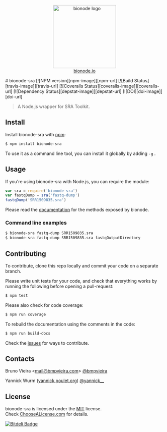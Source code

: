 <p align="center">
  <a href="http://bionode.io">
    <img height="200" width="200" title="bionode" alt="bionode logo" src="https://rawgithub.com/bionode/bionode/master/docs/bionode-logo.min.svg"/>
  </a>
  <br/>
  <a href="http://bionode.io/">bionode.io</a>
</p>
# bionode-sra [![NPM version][npm-image]][npm-url] [![Build Status][travis-image]][travis-url] [![Coveralls Status][coveralls-image]][coveralls-url] [![Dependency Status][depstat-image]][depstat-url] [![DOI][doi-image]][doi-url]

> A Node.js wrapper for SRA Toolkit.

Install
-------

Install bionode-sra with [npm](//npmjs.org):

```sh
$ npm install bionode-sra
```
To use it as a command line tool, you can install it globally by adding ```-g``` .

Usage
-----

If you're using bionode-sra with Node.js, you can require the module:

```js
var sra = require('bionode-sra')
var fastqDump = sra('fastq-dump')
fastqDump('SRR1509835.sra')
```

Please read the [documentation](http://rawgit.com/bionode/bionode-sra/master/docs/bionode-sra.html) for the methods exposed by bionode.

### Command line examples
```sh
$ bionode-sra fastq-dump SRR1509835.sra
$ bionode-sra fastq-dump SRR1509835.sra fastqOutputDirectory
```

Contributing
------------

To contribute, clone this repo locally and commit your code on a separate branch.

Please write unit tests for your code, and check that everything works by running the following before opening a pull-request:

```sh
$ npm test
```

Please also check for code coverage:

```sh
$ npm run coverage
```

To rebuild the documentation using the comments in the code:

```sh
$ npm run build-docs
```
Check the [issues](http://github.com/bionode/bionode-sra/issues) for ways to contribute.

Contacts
--------
Bruno Vieira <[mail@bmpvieira.com](mailto:mail@bmpvieira.com)> [@bmpvieira](//twitter.com/bmpvieira)

Yannick Wurm ([yannick.poulet.org](http://yannick.poulet.org)) [@yannick__](//twitter.com/yannick__)

License
-------

bionode-sra is licensed under the [MIT](https://raw.github.com/bionode/bionode/master/LICENSE) license.  
Check [ChooseALicense.com](http://choosealicense.com/licenses/mit) for details.

[npm-url]: //npmjs.org/package/bionode-sra
[npm-image]: https://badge.fury.io/js/bionode-sra.png
[travis-url]: //travis-ci.org/bionode/bionode-sra
[travis-image]: https://travis-ci.org/bionode/bionode-sra.png?branch=master
[coveralls-url]: //coveralls.io/r/bionode/bionode-sra
[coveralls-image]: https://coveralls.io/repos/bionode/bionode-sra/badge.png
[depstat-url]: http://david-dm.org/bionode/bionode-sra
[depstat-image]: http://david-dm.org/bionode/bionode-sra.png
[doi-url]: http://dx.doi.org/10.5281/zenodo.10979
[doi-image]: https://zenodo.org/badge/3959/bionode/bionode-sra.png

[![Bitdeli Badge](https://d2weczhvl823v0.cloudfront.net/bionode/bionode-sra/trend.png)](https://bitdeli.com/free "Bitdeli Badge")
